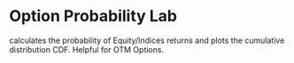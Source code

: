 # Option Probability Lab
calculates the probability of Equity/Indices returns and plots the cumulative distribution CDF. Helpful for OTM Options.  
